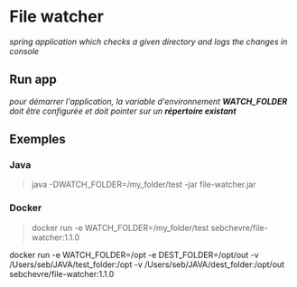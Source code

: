 # File watcher
*spring application which checks a given directory and logs the changes in console*

## Run app
*pour démarrer l'application, la variable d'environnement **WATCH_FOLDER** doit être configurée et doit pointer sur un **répertoire existant***

## Exemples

### Java
> java -DWATCH_FOLDER=/my_folder/test -jar file-watcher.jar

### Docker
> docker run -e WATCH_FOLDER=/my_folder/test sebchevre/file-watcher:1.1.0
>

docker run -e WATCH_FOLDER=/opt -e DEST_FOLDER=/opt/out -v /Users/seb/JAVA/test_folder:/opt -v /Users/seb/JAVA/dest_folder:/opt/out sebchevre/file-watcher:1.1.0 